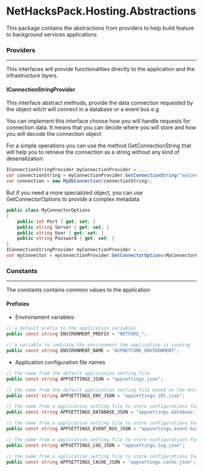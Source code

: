 ﻿NetHacksPack.Hosting.Abstractions
=====================
This package contains the abstractions from providers to help build feature to background services applications

### Providers
---
This interfaces will provide functionalities directly to the application and the infrastructure layers.

#### IConnectionStringProvider
This interface abstract methods, provide the data connection requested by the object witch will connect in a database or a event bus e.g

You can implement this interface choose how you will handle requests for connection data.
It means that you can decide where you will store and how you will decode the connection object

For a simple operations you can use the method GetConnectionString that will help you to retrieve the connection as a string without any kind of deserialization.

```c#
IConnectionStringProvider myConnectionProvider = ...
var connectionString = myConnectionProvider.GetConnectionString("myConnectionKey");
var connection = new MyDbConnection(connectionString);
```
But if you need a more specialized object, you can use GetConnectorOptions to provide a complex metadata

```c#
public class MyConnectorOptions
{
	public int Port { get; set; }
	public string Server { get; set; }
	public string User { get; set; }
	public string Password { get; set; }
}
IConnectionStringProvider myConnectionProvider = ...
var myConnector = myConnectionProvider.GetConnectorOptions<MyConnectorOptions>("myConnectionKey");
```

### Constants
---
The constants contains common values to the application

#### Prefixies
* Environament variables:

```c#
// a default prefix to the application variables
public const string ENVIRONMENT_PREFIX = "NETCORE_";

// a variable to indicate the environment the applicatino is running
public const string ENVIRONMENT_NAME = "ASPNETCORE_ENVIRONMENT";
```

* Application configuration file names

```c#
// the name from the default application setting file
public const string APPSETTINGS_JSON = "appsettings.json";

// the name from the default application setting file based on the environment the applicatin is running replaced on {0}
public const string APPSETTINGS_ENV_JSON = "appsettings.{0}.json";

// the name from a application setting file to store configurations for database
public const string APPSETTINGS_DATABASE_JSON = "appsettings.database.json";

// the name from a application setting file to store configurations for eventbus
public const string APPSETTINGS_EVENT_BUS_JSON = "appsettings.event-bus.json";

// the name from a application setting file to store configurations for log
public const string APPSETTINGS_LOG_JSON = "appsettings.log.json";

// the name from a application setting file to store configurations for cache
public const string APPSETTINGS_CACHE_JSON = "appsettings.cache.json";
```